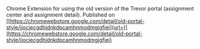 Chrome Extension for using the old version of the Trevor portal (assignment center and assignment detail). Published on [[https://chromewebstore.google.com/detail/old-portal-style/jjociecgdhidnkdpcamhnmodmgjgfiej](url=)](https://chromewebstore.google.com/detail/old-portal-style/jjociecgdhidnkdpcamhnmodmgjgfiej)
